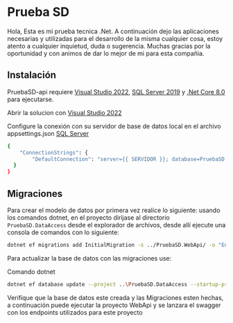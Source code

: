 # Prueba SD
Hola, Esta es mi prueba tecnica .Net. A continuación dejo las aplicaciones necesarias y utilizadas para el desarrollo de la misma cualquier cosa, estoy atento a cualquier inquietud, duda o sugerencia. Muchas gracias por la oportunidad y con animos de dar lo mejor de mi para esta compañia.

## Instalación

PruebaSD-api requiere [Visual Studio 2022](https://visualstudio.microsoft.com/es/vs/), [SQL Server 2019](https://www.microsoft.com/es-es/sql-server/sql-server-downloads) y [.Net Core 8.0](https://dotnet.microsoft.com/en-us/download/dotnet/8.0) para ejecutarse.

Abrir la solucion con [Visual Studio 2022](https://visualstudio.microsoft.com/es/vs/)

Configure la conexión con su servidor de base de datos local en el archivo appsettings.json [SQL Server](https://www.microsoft.com/es-es/sql-server/sql-server-downloads)
```sh
{
	"ConnectionStrings": {
		"DefaultConnection": "server={{ SERVIDOR }}; database=PruebaSD; Integrated Security=True;"
  }
}
```

## Migraciones

Para crear el modelo de datos por primera vez realice lo siguiente: 
usando los comandos dotnet, en el proyecto dirijase al directorio `PruebaSD.DataAccess` desde el explorador de archivos, desde allí ejecute una consola de comandos con lo siguiente:

```sh
dotnet ef migrations add InitialMigration -s ../PruebaSD.WebApi/ -o "EntityFrameworkDataAccess/Migrations"
```

Para actualizar la base de datos con las migraciones use:

Comando dotnet
```sh
dotnet ef database update --project ..\PruebaSD.DataAccess --startup-project ..\PruebaSD.WebApi
```

Verifique que la base de datos este creada y las Migraciones esten hechas, a continuación puede ejecutar la proyecto WebApi y se lanzara el swagger con los endpoints utilizados para este proyecto

